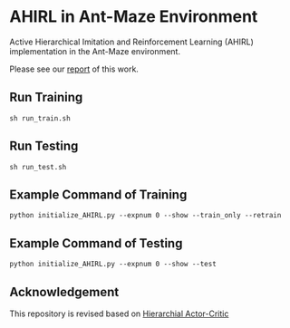 # AHIRL in Ant-Maze Environment
Active Hierarchical Imitation and Reinforcement Learning (AHIRL) implementation in the Ant-Maze environment.

Please see our [report](https://chrisyrniu.github.io/files/report_ahirl.pdf) of this work.

## Run Training
`sh run_train.sh`

## Run Testing
`sh run_test.sh`

## Example Command of Training
`python initialize_AHIRL.py --expnum 0 --show --train_only --retrain`

## Example Command of Testing
`python initialize_AHIRL.py --expnum 0 --show --test`

## Acknowledgement
This repository is revised based on [Hierarchial Actor-Critic](https://github.com/andrew-j-levy/Hierarchical-Actor-Critc-HAC-)
